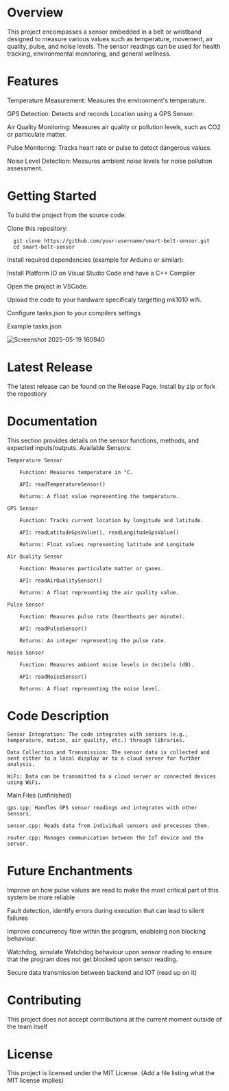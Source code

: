 # Overview
This project encompasses a sensor embedded in a belt or wristband designed to measure various values such as temperature, movement, air quality, pulse, and noise levels. The sensor readings can be used for health tracking, environmental monitoring, and general wellness.

# Features
Temperature Measurement: Measures the environment's temperature.

GPS Detection: Detects and records Location using a GPS Sensor.

Air Quality Monitoring: Measures air quality or pollution levels, such as CO2 or particulate matter.

Pulse Monitoring: Tracks heart rate or pulse to detect dangerous values.

Noise Level Detection: Measures ambient noise levels for noise pollution assessment.

# Getting Started

To build the project from the source code:

Clone this repository:
```
  git clone https://github.com/your-username/smart-belt-sensor.git
  cd smart-belt-sensor
```
Install required dependencies (example for Arduino or similar):

Install Platform IO on Visual Studio Code and have a C++ Compiler

Open the project in VSCode.

Upload the code to your hardware specificaly targetting mk1010 wifi.

Configure tasks.json to your compilers settings

Example tasks.json


![Screenshot 2025-05-19 160940](https://github.com/user-attachments/assets/8f9e3b15-9e8c-424f-87b2-079376b12876)


# Latest Release

The latest release can be found on the Release Page. Install by zip or fork the repostiory

# Documentation

This section provides details on the sensor functions, methods, and expected inputs/outputs.
Available Sensors:

    Temperature Sensor

        Function: Measures temperature in °C.

        API: readTemperatureSensor()

        Returns: A float value representing the temperature.

    GPS Sensor

        Function: Tracks current location by longitude and latitude.

        API: readLatitudeGpsValue(), readLongitudeGpsValue()

        Returns: Float values representing latitude and Longitude

    Air Quality Sensor

        Function: Measures particulate matter or gases.

        API: readAirQualitySensor()

        Returns: A float representing the air quality value.

    Pulse Sensor

        Function: Measures pulse rate (heartbeats per minute).

        API: readPulseSensor()

        Returns: An integer representing the pulse rate.

    Noise Sensor

        Function: Measures ambient noise levels in decibels (dB).

        API: readNoiseSensor()

        Returns: A float representing the noise level.

# Code Description

    Sensor Integration: The code integrates with sensors (e.g., temperature, motion, air quality, etc.) through libraries.

    Data Collection and Transmission: The sensor data is collected and sent either to a local display or to a cloud server for further analysis.

    WiFi: Data can be transmitted to a cloud server or connected devices using WiFi.

Main Files (unfinished)

    gps.cpp: Handles GPS sensor readings and integrates with other sensors.

    sensor.cpp: Reads data from individual sensors and processes them.

    router.cpp: Manages communication between the IoT device and the server.


# Future Enchantments
  Improve on how pulse values are read to make the most critical part of this system be more reliable
  
  Fault detection, identify errors during execution that can lead to silent failures

  Improve concurrency flow within the program, enableing non blocking behaviour.

  Watchdog, simulate Watchdog behaviour upon sensor reading to ensure that the program does not get blocked upon sensor reading.

  Secure data transmission between backend and IOT (read up on it)

  



# Contributing
This project does not accept contributions at the current moment outside of the team itself


# License
This project is licensed under the MIT License.
(Add a file listing what the MIT license implies)
